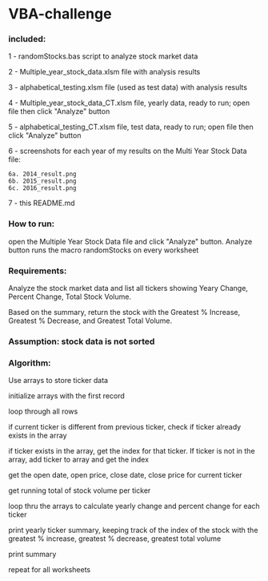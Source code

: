 # VBA-challenge

### included:
1 - randomStocks.bas script to analyze stock market data 

2 - Multiple_year_stock_data.xlsm file with analysis results

3 - alphabetical_testing.xlsm file (used as test data) with analysis results

4 - Multiple_year_stock_data_CT.xlsm file, yearly data, ready to run; open file then click "Analyze" button 

5 - alphabetical_testing_CT.xlsm file, test data, ready to run; open file then click "Analyze" button

6 - screenshots for each year of my results on the Multi Year Stock Data file: 

    6a. 2014_result.png
    6b. 2015_result.png
    6c. 2016_result.png

7 - this README.md

### How to run:
open the Multiple Year Stock Data file and click "Analyze" button. Analyze button runs the macro randomStocks on every worksheet

### Requirements:
Analyze the stock market data and list all tickers showing Yeary Change, Percent Change, Total Stock Volume.

Based on the summary, return the stock with the Greatest % Increase, Greatest % Decrease, and Greatest Total Volume.

### Assumption: stock data is not sorted

### Algorithm:

Use arrays to store ticker data

initialize arrays with the first record

loop through all rows

if current ticker is different from previous ticker, check if ticker already exists in the array

if ticker exists in the array, get the index for that ticker. If ticker is not in the array, add ticker to array and get the index

get the open date, open price, close date, close price for current ticker

get running total of stock volume per ticker

loop thru the arrays to calculate yearly change and percent change for each ticker

print yearly ticker summary, keeping track of the index of the stock with the greatest % increase, greatest % decrease, greatest total volume

print summary

repeat for all worksheets
